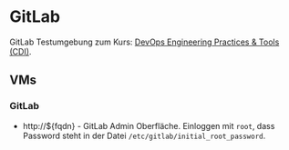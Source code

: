 GitLab
======

GitLab Testumgebung zum Kurs: [DevOps Engineering Practices & Tools (CDI)](https://github.com/mc-b/cdi).

VMs
---

### GitLab

* http://${fqdn} - GitLab Admin Oberfläche. Einloggen mit `root`, dass Password steht in der Datei `/etc/gitlab/initial_root_password`.


    